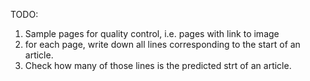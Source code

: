 TODO:
1. Sample pages for quality control, i.e. pages with link to image
2. for each page, write down all lines corresponding to the start of an article. 
3. Check how many of those lines is the predicted strt of an article. 
